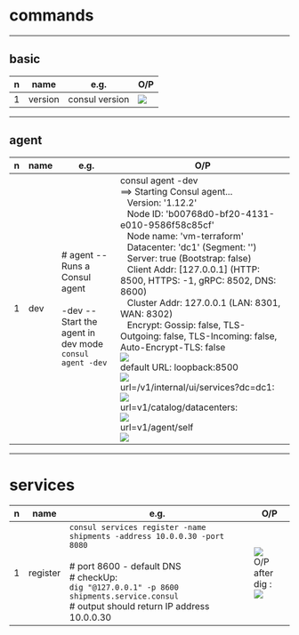 # commands

---

## basic
|n|name|e.g.|O/P|
|-|----|----|---|
|1|version|consul version|[<img src="https://i.imgur.com/nAmjSA7.png">](https://i.imgur.com/nAmjSA7.png)|

---

## agent
|n|name|e.g.|O/P|
|-|----|----|---|
|1|dev |# agent --Runs a Consul agent <br/><br/>-dev --Start the agent in dev mode<br/>`consul agent -dev`|consul agent -dev <br/> ==> Starting Consul agent... <br/> &ensp; Version: '1.12.2' <br/> &ensp; Node ID: 'b00768d0-bf20-4131-e010-9586f58c85cf' <br/> &ensp; Node name: 'vm-terraform' <br/> &ensp; Datacenter: 'dc1' (Segment: '<all>')<br/> &ensp; Server: true (Bootstrap: false) <br/> &ensp; Client Addr: [127.0.0.1] (HTTP: 8500, HTTPS: -1, gRPC: 8502, DNS: 8600) <br/> &ensp; Cluster Addr: 127.0.0.1 (LAN: 8301, WAN: 8302) <br/> &ensp; Encrypt: Gossip: false, TLS-Outgoing: false, TLS-Incoming: false, Auto-Encrypt-TLS: false<br/> [<img src="https://i.imgur.com/VnCtiAQ.png">](https://i.imgur.com/VnCtiAQ.png)<br/>default URL: loopback:8500<br/>[<img src="https://i.imgur.com/NunMgAI.png">](https://i.imgur.com/NunMgAI.png)<br/> url=/v1/internal/ui/services?dc=dc1:<br/>[<img src="https://i.imgur.com/NlkuWob.png">](https://i.imgur.com/NlkuWob.png)<br/>url=v1/catalog/datacenters:<br/> [<img src="https://i.imgur.com/Whz1tj3.png">](https://i.imgur.com/Whz1tj3.png)<br/> url=v1/agent/self<br/>[<img src="https://i.imgur.com/rAefixb.png">](https://i.imgur.com/rAefixb.png)|

---
  
# services
|n|name|e.g.|O/P|
|-|----|----|---|
|1|register|`consul services register -name shipments -address 10.0.0.30 -port 8080`<br/><br/># port 8600 - default DNS<br/># checkUp:<br/> `dig "@127.0.0.1" -p 8600 shipments.service.consul`<br/> # output should return IP address 10.0.0.30|[<img src="https://i.imgur.com/kpyx4zP.png">](https://i.imgur.com/kpyx4zP.png)<br/> O/P after dig : <br/> [<img src="https://i.imgur.com/gBYor4A.png">](https://i.imgur.com/gBYor4A.png)|
